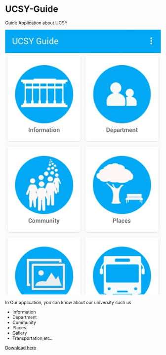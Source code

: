 # UCSY-Guide
Guide Application about UCSY

![Alt text](https://github.com/Climbdev/UCSY-Guide/blob/master/screenshots/IMG_20170503_004330.JPG?raw=true "UCSY Guide")


In Our application, you can know about our university such us
- Information
- Department
- Community
- Places
- Gallery
- Transportation,etc..

<a href="https://play.google.com/store/apps/details?id=com.climbdev2016.ucsyfresherguide">Download here</a>

